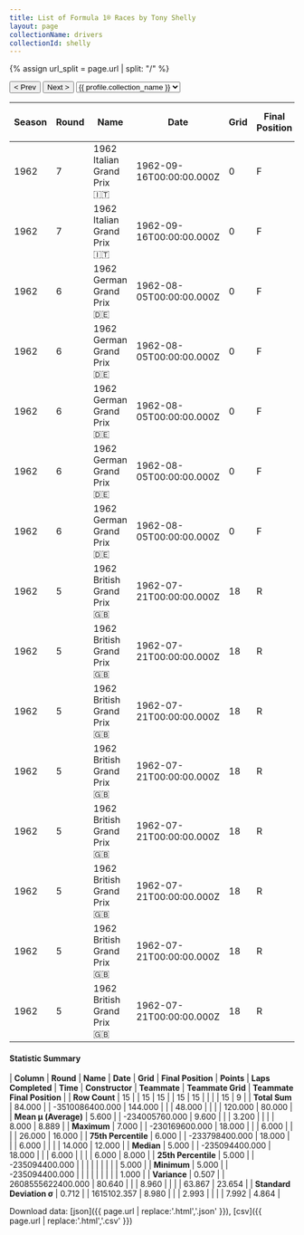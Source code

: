 ```yaml
---
title: List of Formula 1® Races by Tony Shelly
layout: page
collectionName: drivers
collectionId: shelly
---
```


{% assign url_split = page.url | split: "/" %}
<div id="collection-navigation">
<button onclick="selector.options[selector.selectedIndex-1].value && (window.location = selector.options[selector.selectedIndex-1].value);">&lt; Prev</button>
<button onclick="selector.options[selector.selectedIndex+1].value && (window.location = selector.options[selector.selectedIndex+1].value);">Next &gt;</button>
<select id="selector" onchange="this.options[this.selectedIndex].value && (window.location = this.options[this.selectedIndex].value);">
  {% for collectionId in site.data[page.collectionName].refs %}
    {% if collectionId == page.collectionId %}
      {% assign selected = "selected" %}
    {% else %}
      {% assign selected = "" %}
    {% endif %}
    {% assign profile = site.data[page.collectionName][collectionId].profile %}
    <option value="/f1/{{ page.collectionName }}/{{ collectionId }}/{{ url_split[4] }}" {{ selected }}>{{ profile.collection_name }}</option>
  {% endfor %}
</select>
</div>

| Season | Round | Name | Date | Grid | Final Position | Points | Laps Completed | Time | Constructor | Teammate | Teammate Grid | Teammate Final Position |
|--|--|--|--|--|--|--|--|--|--|--|--|--|
| 1962 | 7 | 1962 Italian Grand Prix 🇮🇹 | 1962-09-16T00:00:00.000Z | 0 | F | 0.0 | 0 |   | Lotus-BRM 🇬🇧 | [Masten Gregory 🇺🇸](/f1/drivers/gregory) | 6 | 12 |
| 1962 | 7 | 1962 Italian Grand Prix 🇮🇹 | 1962-09-16T00:00:00.000Z | 0 | F | 0.0 | 0 |   | Lotus-BRM 🇬🇧 | [Jo Siffert 🇨🇭](/f1/drivers/siffert) | 0 | F |
| 1962 | 6 | 1962 German Grand Prix 🇩🇪 | 1962-08-05T00:00:00.000Z | 0 | F | 0.0 | 0 |   | Lotus-Climax 🇬🇧 | [Jim Clark 🇬🇧](/f1/drivers/clark) | 3 | 4 |
| 1962 | 6 | 1962 German Grand Prix 🇩🇪 | 1962-08-05T00:00:00.000Z | 0 | F | 0.0 | 0 |   | Lotus-Climax 🇬🇧 | [Jo Siffert 🇨🇭](/f1/drivers/siffert) | 17 | 12 |
| 1962 | 6 | 1962 German Grand Prix 🇩🇪 | 1962-08-05T00:00:00.000Z | 0 | F | 0.0 | 0 |   | Lotus-Climax 🇬🇧 | [Maurice Trintignant 🇫🇷](/f1/drivers/trintignant) | 11 | R |
| 1962 | 6 | 1962 German Grand Prix 🇩🇪 | 1962-08-05T00:00:00.000Z | 0 | F | 0.0 | 0 |   | Lotus-Climax 🇬🇧 | [Trevor Taylor 🇬🇧](/f1/drivers/trevor_taylor) | 26 | R |
| 1962 | 6 | 1962 German Grand Prix 🇩🇪 | 1962-08-05T00:00:00.000Z | 0 | F | 0.0 | 0 |   | Lotus-Climax 🇬🇧 | [Jay Chamberlain 🇺🇸](/f1/drivers/chamberlain) | 0 | F |
| 1962 | 5 | 1962 British Grand Prix 🇬🇧 | 1962-07-21T00:00:00.000Z | 18 | R | 0.0 | 6 |   | Lotus-Climax 🇬🇧 | [Jim Clark 🇬🇧](/f1/drivers/clark) | 1 | 1 |
| 1962 | 5 | 1962 British Grand Prix 🇬🇧 | 1962-07-21T00:00:00.000Z | 18 | R | 0.0 | 6 |   | Lotus-Climax 🇬🇧 | [Jack Brabham 🇦🇺](/f1/drivers/jack_brabham) | 9 | 5 |
| 1962 | 5 | 1962 British Grand Prix 🇬🇧 | 1962-07-21T00:00:00.000Z | 18 | R | 0.0 | 6 |   | Lotus-Climax 🇬🇧 | [Masten Gregory 🇺🇸](/f1/drivers/gregory) | 14 | 7 |
| 1962 | 5 | 1962 British Grand Prix 🇬🇧 | 1962-07-21T00:00:00.000Z | 18 | R | 0.0 | 6 |   | Lotus-Climax 🇬🇧 | [Trevor Taylor 🇬🇧](/f1/drivers/trevor_taylor) | 10 | 8 |
| 1962 | 5 | 1962 British Grand Prix 🇬🇧 | 1962-07-21T00:00:00.000Z | 18 | R | 0.0 | 6 |   | Lotus-Climax 🇬🇧 | [Jay Chamberlain 🇺🇸](/f1/drivers/chamberlain) | 20 | 15 |
| 1962 | 5 | 1962 British Grand Prix 🇬🇧 | 1962-07-21T00:00:00.000Z | 18 | R | 0.0 | 6 |   | Lotus-Climax 🇬🇧 | [Innes Ireland 🇬🇧](/f1/drivers/ireland) | 3 | 16 |
| 1962 | 5 | 1962 British Grand Prix 🇬🇧 | 1962-07-21T00:00:00.000Z | 18 | R | 0.0 | 6 |   | Lotus-Climax 🇬🇧 | [Keith Greene 🇬🇧](/f1/drivers/greene) | 0 | W |
| 1962 | 5 | 1962 British Grand Prix 🇬🇧 | 1962-07-21T00:00:00.000Z | 18 | R | 0.0 | 6 |   | Lotus-Climax 🇬🇧 | [Maurice Trintignant 🇫🇷](/f1/drivers/trintignant) | 0 | W |

#### Statistic Summary

| **Column** | **Round** | **Name** | **Date** | **Grid** | **Final Position** | **Points** | **Laps Completed** | **Time** | **Constructor** | **Teammate** | **Teammate Grid** | **Teammate Final Position** |
| **Row Count** | 15 |  | 15 | 15 |  | 15 | 15 |  |  |  | 15 | 9 |
| **Total Sum** | 84.000 |  | -3510086400.000 | 144.000 |  |  | 48.000 |  |  |  | 120.000 | 80.000 |
| **Mean μ (Average)** | 5.600 |  | -234005760.000 | 9.600 |  |  | 3.200 |  |  |  | 8.000 | 8.889 |
| **Maximum** | 7.000 |  | -230169600.000 | 18.000 |  |  | 6.000 |  |  |  | 26.000 | 16.000 |
| **75th Percentile** | 6.000 |  | -233798400.000 | 18.000 |  |  | 6.000 |  |  |  | 14.000 | 12.000 |
| **Median** | 5.000 |  | -235094400.000 | 18.000 |  |  | 6.000 |  |  |  | 6.000 | 8.000 |
| **25th Percentile** | 5.000 |  | -235094400.000 |  |  |  |  |  |  |  |  | 5.000 |
| **Minimum** | 5.000 |  | -235094400.000 |  |  |  |  |  |  |  |  | 1.000 |
| **Variance** | 0.507 |  | 2608555622400.000 | 80.640 |  |  | 8.960 |  |  |  | 63.867 | 23.654 |
| **Standard Deviation σ** | 0.712 |  | 1615102.357 | 8.980 |  |  | 2.993 |  |  |  | 7.992 | 4.864 |

Download data: [json]({{ page.url | replace:'.html','.json' }}), [csv]({{ page.url | replace:'.html','.csv' }})
